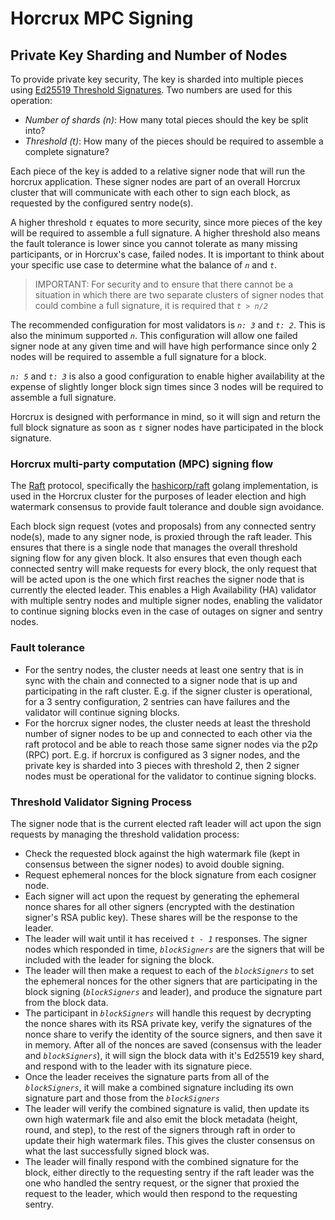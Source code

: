 
# Horcrux MPC Signing

## Private Key Sharding and Number of Nodes

To provide private key security, The key is sharded into multiple pieces using [Ed25519 Threshold Signatures](https://gitlab.com/unit410/threshold-ed25519). Two numbers are used for this operation:
- _Number of shards (n)_: How many total pieces should the key be split into?
- _Threshold (t)_: How many of the pieces should be required to assemble a complete signature?

Each piece of the key is added to a relative signer node that will run the horcrux application. These signer nodes are part of an overall Horcrux cluster that will communicate with each other to sign each block, as requested by the configured sentry node(s).

A higher threshold _`t`_ equates to more security, since more pieces of the key will be required to assemble a full signature. A higher threshold also means the fault tolerance is lower since you cannot tolerate as many missing participants, or in Horcrux's case, failed nodes. It is important to think about your specific use case to determine what the balance of _`n`_ and _`t`_. 

> IMPORTANT: For security and to ensure that there cannot be a situation in which there are two separate clusters of signer nodes that could combine a full signature, it is required that _`t > n/2`_

The recommended configuration for most validators is _`n: 3`_ and _`t: 2`_. This is also the minimum supported _`n`_. This configuration will allow one failed signer node at any given time and will have high performance since only 2 nodes will be required to assemble a full signature for a block. 

_`n: 5`_ and _`t: 3`_ is also a good configuration to enable higher availability at the expense of slightly longer block sign times since 3 nodes will be required to assemble a full signature. 

Horcrux is designed with performance in mind, so it will sign and return the full block signature as soon as _`t`_ signer nodes have participated in the block signature.

### Horcrux multi-party computation (MPC) signing flow

The [Raft](https://raft.github.io/) protocol, specifically the [hashicorp/raft](https://github.com/hashicorp/raft) golang implementation, is used in the Horcrux cluster for the purposes of leader election and high watermark consensus to provide fault tolerance and double sign avoidance.

Each block sign request (votes and proposals) from any connected sentry node(s), made to any signer node, is proxied through the raft leader. This ensures that there is a single node that manages the overall threshold signing flow for any given block. It also ensures that even though each connected sentry will make requests for every block, the only request that will be acted upon is the one which first reaches the signer node that is currently the elected leader. This enables a High Availability (HA) validator with multiple sentry nodes and multiple signer nodes, enabling the validator to continue signing blocks even in the case of outages on signer and sentry nodes.

### Fault tolerance
- For the sentry nodes, the cluster needs at least one sentry that is in sync with the chain and connected to a signer node that is up and participating in the raft cluster. E.g. if the signer cluster is operational, for a 3 sentry configuration, 2 sentries can have failures and the validator will continue signing blocks.
- For the horcrux signer nodes, the cluster needs at least the threshold number of signer nodes to be up and connected to each other via the raft protocol and be able to reach those same signer nodes via the p2p (RPC) port. E.g. if horcrux is configured as 3 signer nodes, and the private key is sharded into 3 pieces with threshold 2, then 2 signer nodes must be operational for the validator to continue signing blocks.

### Threshold Validator Signing Process

The signer node that is the current elected raft leader will act upon the sign requests by managing the threshold validation process:

- Check the requested block against the high watermark file (kept in consensus between the signer nodes) to avoid double signing.
- Request ephemeral nonces for the block signature from each cosigner node.
- Each signer will act upon the request by generating the ephemeral nonce shares for all other signers (encrypted with the destination signer's RSA public key). These shares will be the response to the leader.
- The leader will wait until it has received _`t - 1`_ responses. The signer nodes which responded in time, _`blockSigners`_ are the signers that will be included with the leader for signing the block.
- The leader will then make a request to each of the _`blockSigners`_ to set the ephemeral nonces for the other signers that are participating in the block signing (_`blockSigners`_ and leader), and produce the signature part from the block data.
- The participant in _`blockSigners`_ will handle this request by decrypting the nonce shares with its RSA private key, verify the signatures of the nonce share to verify the identity of the source signers, and then save it in memory. After all of the nonces are saved (consensus with the leader and _`blockSigners`_), it will sign the block data with it's Ed25519 key shard, and respond with to the leader with its signature piece.
- Once the leader receives the signature parts from all of the _`blockSigners`_, it will make a combined signature including its own signature part and those from the _`blockSigners`_
- The leader will verify the combined signature is valid, then update its own high watermark file and also emit the block metadata (height, round, and step), to the rest of the signers through raft in order to update their high watermark files. This gives the cluster consensus on what the last successfully signed block was.
- The leader will finally respond with the combined signature for the block, either directly to the requesting sentry if the raft leader was the one who handled the sentry request, or the signer that proxied the request to the leader, which would then respond to the requesting sentry.
